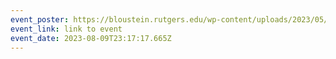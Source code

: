 ```yaml
---
event_poster: https://bloustein.rutgers.edu/wp-content/uploads/2023/05/policy-insta-spring2023-rev-2-1024x1024.jpg
event_link: link to event
event_date: 2023-08-09T23:17:17.665Z
---
```

